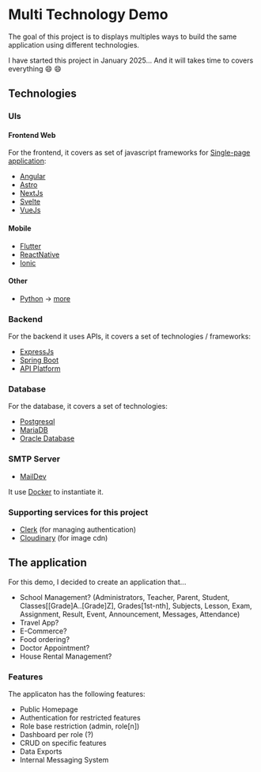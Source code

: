 # Multi Technology Demo

The goal of this project is to displays multiples ways to build the same application using different technologies.

I have started this project in January 2025... And it will takes time to covers everything 😄 😄

## Technologies

### UIs

#### Frontend Web

For the frontend, it covers as set of javascript frameworks for [Single-page application](https://en.wikipedia.org/wiki/Single-page_application):

- [Angular](./guis/web/angular/README.MD)
- [Astro](./guis/web/astro/README.MD)
- [NextJs](./guis/web/next/README.MD)
- [Svelte](./guis/web/svelte/README.MD)
- [VueJs](./guis/web/vue/README.MD)

#### Mobile

- [Flutter](./guis/mobile/flutter/README.MD)
- [ReactNative](./guis/mobile/react_native/README.MD)
- [Ionic](./guis/mobile/ionic/README.MD)

#### Other

- [Python](https://www.python.org) -> [more](./guis/other/python/README.MD)

### Backend

For the backend it uses APIs, it covers a set of technologies / frameworks:

- [ExpressJs](./backends/expressjs/README.MD)
- [Spring Boot](./backends/springboot/README.MD)
- [API Platform](./backends/apiplatform/README.MD)

### Database

For the database, it covers a set of technologies:

- [Postgresql](./databases/postgres/README.MD)
- [MariaDB](./databases/mariadb/README.MD)
- [Oracle Database](./databases/oracle/README.MD)

### SMTP Server

- [MailDev](https://maildev.github.io/maildev/)

It use [Docker](https://www.docker.com/) to instantiate it.

### Supporting services for this project

- [Clerk](https://clerk.com) (for managing authentication)
- [Cloudinary](https://cloudinary.com) (for image cdn)

## The application

For this demo, I decided to create an application that...

- School Management? (Administrators, Teacher, Parent, Student, Classes[[Grade]A..[Grade]Z], Grades[1st-nth], Subjects, Lesson, Exam, Assignment, Result, Event, Announcement, Messages, Attendance)
- Travel App?
- E-Commerce?
- Food ordering?
- Doctor Appointment?
- House Rental Management?

### Features

The applicaton has the following features:

- Public Homepage
- Authentication for restricted features
- Role base restriction (admin, role[n])
- Dashboard per role (?)
- CRUD on specific features
- Data Exports
- Internal Messaging System
